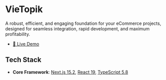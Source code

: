 # VieTopik

A robust, efficient, and engaging foundation for your eCommerce projects, designed for seamless integration, rapid development, and maximum profitability.

- [🚀 Live Demo](https://vietopik.com)



## Tech Stack


- **Core Framework**: [Next.js 15.2](https://nextjs.org), [React 19](https://react.dev), [TypeScript 5.8](https://typescriptlang.org)


